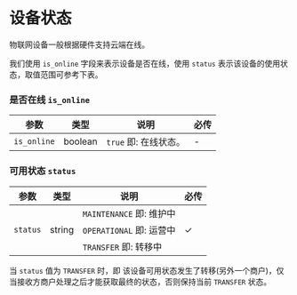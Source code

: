 # 设备状态

物联网设备一般根据硬件支持云端在线。

我们使用 `is_online` 字段来表示设备是否在线，使用 `status` 表示该设备的使用状态，取值范围可参考下表。


### 是否在线 `is_online`
<table style="width:100%">
    <thead>
        <tr>
            <th>参数</th>
            <th>类型</th>
            <th>说明</th>
            <th>必传</th>
        </tr>
    </thead>
    <tbody>
        <tr>
            <td><code>is_online</code></td>
            <td>boolean</td>
            <td><code>true</code> 即: 在线状态。</td>
            <td>-</td>
        </tr>
    </tbody>
</table>

### 可用状态 `status`
<table style="width:100%">
    <thead>
        <tr>
            <th>参数</th>
            <th>类型</th>
            <th>说明</th>
            <th>必传</th>
        </tr>
    </thead>
    <tbody>
        <tr>
            <td rowspan="3"><code>status</code></td>
            <td rowspan="3">string</td>
            <td><code>MAINTENANCE</code> 即: 维护中</td>
            <td rowspan="3">✓</td>
        </tr>
        <tr>
            <td><code>OPERATIONAL</code> 即: 运营中</td>
        </tr>
        <tr>
            <td><code>TRANSFER</code> 即: 转移中</td>
        </tr>
    </tbody>
</table>

当 `status` 值为 `TRANSFER` 时，即 该设备可用状态发生了转移(另外一个商户)，仅当接收方商户处理之后才能获取最终的状态，否则保持当前 `TRANSFER` 状态。
